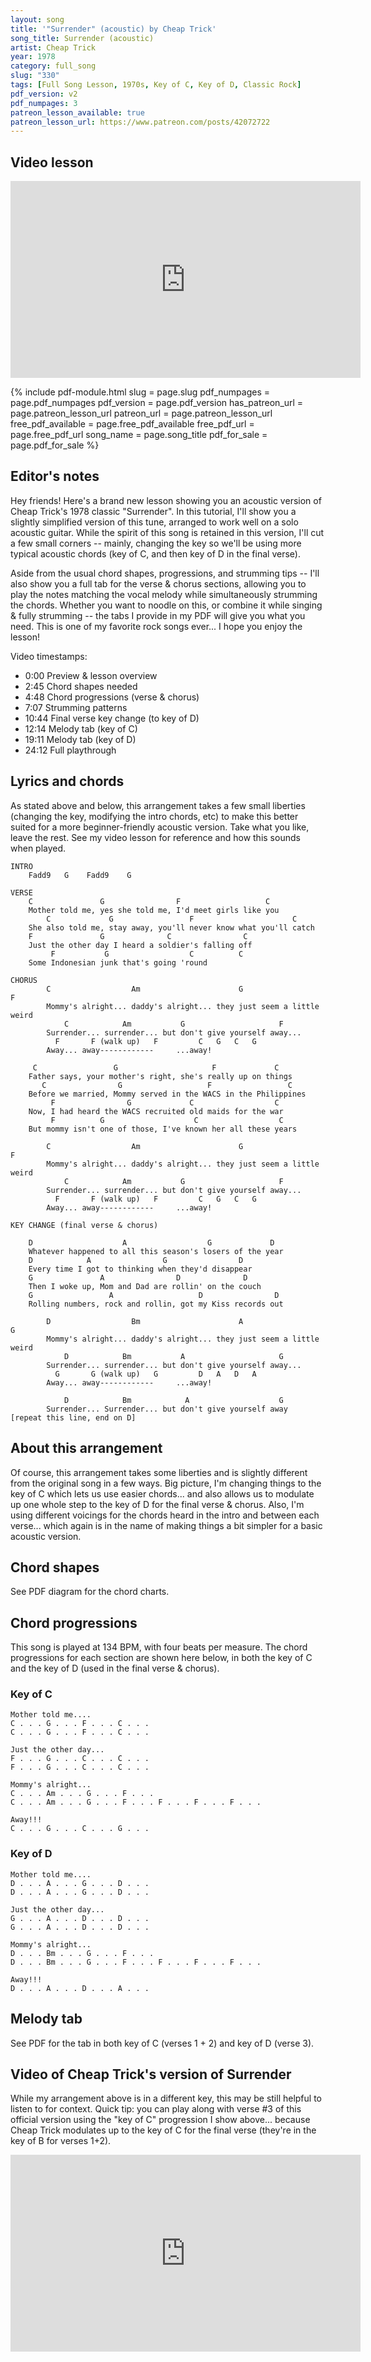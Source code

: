 ```yaml
---
layout: song
title: '"Surrender" (acoustic) by Cheap Trick'
song_title: Surrender (acoustic)
artist: Cheap Trick
year: 1978
category: full_song
slug: "330"
tags: [Full Song Lesson, 1970s, Key of C, Key of D, Classic Rock]
pdf_version: v2
pdf_numpages: 3
patreon_lesson_available: true
patreon_lesson_url: https://www.patreon.com/posts/42072722
---
```









<!-- https://youtu.be/SyahJJ332uk -->

## Video lesson

<!-- Coming in the morning... check back around 8am (central time) on Sunday Sep 27. -->

<iframe width="560" height="315" src="https://www.youtube.com/embed/YJ41QwQ52ZA" frameborder="0" allow="accelerometer; autoplay; encrypted-media; gyroscope; picture-in-picture" allowfullscreen></iframe>

{% include pdf-module.html slug = page.slug pdf_numpages = page.pdf_numpages pdf_version = page.pdf_version has_patreon_url = page.patreon_lesson_url patreon_url = page.patreon_lesson_url free_pdf_available = page.free_pdf_available free_pdf_url = page.free_pdf_url song_name = page.song_title pdf_for_sale = page.pdf_for_sale %}

## Editor's notes

Hey friends! Here's a brand new lesson showing you an acoustic version of Cheap Trick's 1978 classic "Surrender". In this tutorial, I'll show you a slightly simplified version of this tune, arranged to work well on a solo acoustic guitar. While the spirit of this song is retained in this version, I'll cut a few small corners -- mainly, changing the key so we'll be using more typical acoustic chords (key of C, and then key of D in the final verse).

Aside from the usual chord shapes, progressions, and strumming tips -- I'll also show you a full tab for the verse & chorus sections, allowing you to play the notes matching the vocal melody while simultaneously strumming the chords. Whether you want to noodle on this, or combine it while singing & fully strumming -- the tabs I provide in my PDF will give you what you need. This is one of my favorite rock songs ever... I hope you enjoy the lesson!

Video timestamps:

- 0:00 Preview & lesson overview
- 2:45 Chord shapes needed
- 4:48 Chord progressions (verse & chorus)
- 7:07 Strumming patterns
- 10:44 Final verse key change (to key of D)
- 12:14 Melody tab (key of C)
- 19:11 Melody tab (key of D)
- 24:12 Full playthrough

## Lyrics and chords

As stated above and below, this arrangement takes a few small liberties (changing the key, modifying the intro chords, etc) to make this better suited for a more beginner-friendly acoustic version. Take what you like, leave the rest. See my video lesson for reference and how this sounds when played.

    INTRO
        Fadd9   G    Fadd9    G

    VERSE
        C               G                F                   C
        Mother told me, yes she told me, I'd meet girls like you
            C             G                 F                      C
        She also told me, stay away, you'll never know what you'll catch
        F               G              C                C
        Just the other day I heard a soldier's falling off
             F           G                  C          C
        Some Indonesian junk that's going 'round

    CHORUS
            C                  Am                      G                  F
            Mommy's alright... daddy's alright... they just seem a little weird
                C            Am           G                     F
            Surrender... surrender... but don't give yourself away...
              F       F (walk up)   F         C   G   C   G           
            Away... away------------     ...away!

         C                 G                     F             C
        Father says, your mother's right, she's really up on things
           C                G                   F                 C
        Before we married, Mommy served in the WACS in the Philippines
             F                G             C                  C
        Now, I had heard the WACS recruited old maids for the war
             F          G                    C                  C
        But mommy isn't one of those, I've known her all these years

            C                  Am                      G                  F
            Mommy's alright... daddy's alright... they just seem a little weird
                C            Am           G                     F
            Surrender... surrender... but don't give yourself away...
              F       F (walk up)   F         C   G   C   G           
            Away... away------------     ...away!

    KEY CHANGE (final verse & chorus)

        D                    A                  G             D
        Whatever happened to all this season's losers of the year
        D            A                G                D
        Every time I got to thinking when they'd disappear
        G               A                D              D
        Then I woke up, Mom and Dad are rollin' on the couch
        G                 A                   D                D
        Rolling numbers, rock and rollin, got my Kiss records out

            D                  Bm                      A                  G
            Mommy's alright... daddy's alright... they just seem a little weird
                D            Bm           A                     G
            Surrender... surrender... but don't give yourself away...
              G       G (walk up)   G         D   A   D   A
            Away... away------------     ...away!

                D            Bm            A                    G
            Surrender... Surrender... but don't give yourself away     [repeat this line, end on D]

## About this arrangement

Of course, this arrangement takes some liberties and is slightly different from the original song in a few ways. Big picture, I'm changing things to the key of C which lets us use easier chords... and also allows us to modulate up one whole step to the key of D for the final verse & chorus. Also, I'm using different voicings for the chords heard in the intro and between each verse... which again is in the name of making things a bit simpler for a basic acoustic version.

## Chord shapes

See PDF diagram for the chord charts.

## Chord progressions

This song is played at 134 BPM, with four beats per measure. The chord progressions for each section are shown here below, in both the key of C and the key of D (used in the final verse & chorus).

### Key of C

    Mother told me....
    C . . . G . . . F . . . C . . .
    C . . . G . . . F . . . C . . .

    Just the other day...
    F . . . G . . . C . . . C . . .
    F . . . G . . . C . . . C . . .

    Mommy's alright...
    C . . . Am . . . G . . . F . . .
    C . . . Am . . . G . . . F . . . F . . . F . . . F . . .

    Away!!!
    C . . . G . . . C . . . G . . .

### Key of D

    Mother told me....
    D . . . A . . . G . . . D . . .
    D . . . A . . . G . . . D . . .

    Just the other day...
    G . . . A . . . D . . . D . . .
    G . . . A . . . D . . . D . . .

    Mommy's alright...
    D . . . Bm . . . G . . . F . . .
    D . . . Bm . . . G . . . F . . . F . . . F . . . F . . .

    Away!!!
    D . . . A . . . D . . . A . . .

## Melody tab

See PDF for the tab in both key of C (verses 1 + 2) and key of D (verse 3).

<!--

Key of C

"Mother told me, yeah she told me, there'd be girls like you"
"She also told me, stay away you'll never know what you'll catch"
e –|–3–––3–––1–––0–––|–––––––––0–––––––|–––––––––––––––––|–––––––––––––––––|–
B –|–1–––––––––––––––|–3–––3–––––––3–––|–1–––1–––0–––––––|–––––––––––––––––|–
G –|–0–––––––––––––––|–0–––––––––––––––|–2–––––––––––2–––|–0–––––––––––––––|–
D –|–2–––––––––––––––|–0–––––––––––––––|–3–––––––––––––––|–2–––––––––––––––|–  x2
A –|–3–––––––––––––––|–x–––––––––––––––|–3–––––––––––––––|–3–––––––––––––––|–
E –|–––––––––––––––––|–3–––––––––––––––|–––––––––––––––––|–––––––––––––––––|–
C                 G                 F                 C

"Just the other day I heard a soldier's falling off"
"Some Indonesian junk that's going 'round"
e –|–––––––––––––––––|–––––––––––––––––|–––––––––––––––––|–––––0–––0–––0–––|–
B –|–0–––1–––1–––1–––|–0–––1–––1–––1–––|–1–––1–––3–––1–––|–3–––––––––––––––|–
G –|–2–––––––––––––––|–0–––––––––––––––|–0–––––––––––––––|–0–––––––––––––––|–
D –|–3–––––––––––––––|–0–––––––––––––––|–2–––––––––––––––|–2–––––––––––––––|–  x2
A –|–3–––––––––––––––|–x–––––––––––––––|–3–––––––––––––––|–3–––––––––––––––|–
E –|–––––––––––––––––|–3–––––––––––––––|–––––––––––––––––|–––––––––––––––––|–
F                 G                 C                 C

"Mommy's alright, Daddy's alright, they just seem a little weird"
e –|–––––––––––––––––|–––––––––––––––––|–––––––––––––––––|–––––––––––––––––|–
B –|–0–––1–––1–––1–––|–0–––1–––1–––1–––|–0–––1–––1–––1–––|–0–––0–––––––––––|–
G –|–0–––––––––––––––|–2–––––––––––––––|–0–––––––––––––––|–2–––––––2–––2–––|–
D –|–2–––––––––––––––|–2–––––––––––––––|–0–––––––––––––––|–3–––––––––––––––|–
A –|–3–––––––––––––––|–0–––––––––––––––|–x–––––––––––––––|–3–––––––––––––––|–
E –|–––––––––––––––––|–––––––––––––––––|–3–––––––––––––––|–––––––––––––––––|–
C                 Am                G                 F

"Surrender, surrender, but don't give yourself away.... away..."
e –|–––––––––––––––––|–––––0–––0–––0–––|–––––––––––––––––|–––––––––––––––––|–––––––––––––––––|–
B –|–0–––1–––1–––1–––|–3–––––––––––––––|–0–––1–––1–––1–––|–0–––0–––––––––––|–0–––0–––––––––––|–
G –|–0–––––––––––––––|–2–––––––––––––––|–0–––––––––––––––|–2–––––––2–––2–––|–2–––––––2–––2–––|–
D –|–2–––––––––––––––|–2–––––––––––––––|–0–––––––––––––––|–3–––––––––––––––|–3–––––––––––––––|–
A –|–3–––––––––––––––|–0–––––––––––––––|–x–––––––––––––––|–3–––––––––––––––|–3–––––––––––––––|–
E –|–––––––––––––––––|–––––––––––––––––|–3–––––––––––––––|–––––––––––––––––|–––––––––––––––––|–
C                 Am                G                 F                 F

"Away......... away!!!"
e –|–––––––––––––––––|–0–––0–––1–––1–––|–3–––3–––3–––3–––|–3–––3–––3–––3–––|–
B –|–1–––1–––3–––3–––|–1–––––––––––––––|–1–––––––––––––––|–0–––––––––––––––|–
G –|–2–––––––––––––––|–2–––––––––––––––|–0–––––––––––––––|–0–––––––––––––––|–
D –|–3–––––––––––––––|–3–––––––––––––––|–2–––––––––––––––|–0–––––––––––––––|–
A –|–––––––––––––––––|–––––––––––––––––|–3–––––––––––––––|–x–––––––––––––––|–
E –|–––––––––––––––––|–––––––––––––––––|–––––––––––––––––|–3–––––––––––––––|–
F                 F                 C                 G


## Melody tab, key of D


"Whatever happened to all this season's losers of the year"
"Every time I got to thinking when they'd disappear"
e –|–5–––5–––3–––2–––|–0–––0–––2–––0–––|–––––––––––––––––|–––––––––––––––––|–
B –|–3–––––––––––––––|–2–––––––––––––––|–3–––3–––2–––0–––|–––––––––––––––––|–
G –|–2–––––––––––––––|–2–––––––––––––––|–0–––––––––––––––|–2–––––––––––––––|–
D –|–0–––––––––––––––|–2–––––––––––––––|–0–––––––––––––––|–0–––––––––––––––|–  x2
A –|–––––––––––––––––|–0–––––––––––––––|–x–––––––––––––––|–––––––––––––––––|–
E –|–––––––––––––––––|–––––––––––––––––|–3–––––––––––––––|–––––––––––––––––|–
D                 A                 G                 D

"Then I woke up, Mom and Dad are rollin' on the couch"
"Rolling numbers, rock and rollin, got my Kiss records out"
e –|–––––––––––––––––|–––––––––––––––––|–––––––––0–––––––|–0–––2–––2–––2–––|–
B –|–2–––3–––3–––3–––|–2–––3–––3–––3–––|–3–––3–––––––3–––|–3–––––––––––––––|–
G –|–0–––––––––––––––|–2–––––––––––––––|–2–––––––––––––––|–2–––––––––––––––|–
D –|–0–––––––––––––––|–2–––––––––––––––|–0–––––––––––––––|–0–––––––––––––––|–  x2
A –|–x–––––––––––––––|–0–––––––––––––––|–––––––––––––––––|–––––––––––––––––|–
E –|–3–––––––––––––––|–––––––––––––––––|–––––––––––––––––|–––––––––––––––––|–
G                 A                 D                 D

"Mommy's alright, Daddy's alright, they just seem a little weird"
e –|–––––––––––––––––|–––––––––––––––––|–––––––––––––––––|–––––––––––––––––|–
B –|–2–––3–––3–––3–––|–2–––3–––3–––3–––|–2–––3–––3–––3–––|–2–––2–––0–––0–––|–
G –|–2–––––––––––––––|–4–––––––––––––––|–2–––––––––––––––|–0–––––––––––––––|–
D –|–0–––––––––––––––|–4–––––––––––––––|–2–––––––––––––––|–0–––––––––––––––|–
A –|–––––––––––––––––|–2–––––––––––––––|–0–––––––––––––––|–x–––––––––––––––|–
E –|–––––––––––––––––|–––––––––––––––––|–––––––––––––––––|–3–––––––––––––––|–
D                 Bm                A                 G

"Surrender, surrender, but don't give yourself away.... away..."
e –|–––––––––––––––––|–0–––2–––2–––2–––|–––––––––––––––––|–––––––––––––––––|–––––––––––––––––|–
B –|–2–––3–––3–––3–––|–3–––––––––––––––|–2–––3–––3–––3–––|–2–––2–––0–––0–––|–2–––2–––0–––0–––|–
G –|–2–––––––––––––––|–4–––––––––––––––|–2–––––––––––––––|–0–––––––––––––––|–0–––––––––––––––|–
D –|–0–––––––––––––––|–4–––––––––––––––|–2–––––––––––––––|–0–––––––––––––––|–0–––––––––––––––|–
A –|–––––––––––––––––|–2–––––––––––––––|–0–––––––––––––––|–x–––––––––––––––|–x–––––––––––––––|–
E –|–––––––––––––––––|–––––––––––––––––|–––––––––––––––––|–3–––––––––––––––|–3–––––––––––––––|–
D                 Bm                A                 G                 G

"Away......... away!!!"
e –|–––––––––––––––––|–0–––0–––2–––2–––|–5–––5–––5–––5–––|–5–––5–––5–––5–––|–
B –|–2–––2–––3–––3–––|–0–––––––––––––––|–3–––––––––––––––|–2–––––––––––––––|–
G –|–0–––––––––––––––|–0–––––––––––––––|–2–––––––––––––––|–2–––––––––––––––|–
D –|–0–––––––––––––––|–0–––––––––––––––|–0–––––––––––––––|–2–––––––––––––––|–
A –|–x–––––––––––––––|–x–––––––––––––––|–––––––––––––––––|–0–––––––––––––––|–
E –|–3–––––––––––––––|–3–––––––––––––––|–––––––––––––––––|–––––––––––––––––|–
G                 G                 D                 A

 -->

## Video of Cheap Trick's version of Surrender

While my arrangement above is in a different key, this may be still helpful to listen to for context. Quick tip: you can play along with verse #3 of this official version using the "key of C" progression I show above... because Cheap Trick modulates up to the key of C for the final verse (they're in the key of B for verses 1+2).

<iframe width="560" height="315" src="https://www.youtube.com/embed/T_Km11HNzUY" frameborder="0" allow="accelerometer; autoplay; encrypted-media; gyroscope; picture-in-picture" allowfullscreen></iframe>
